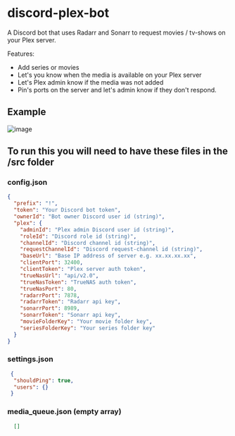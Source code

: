 # discord-plex-bot

A Discord bot that uses Radarr and Sonarr to request movies / tv-shows on your Plex server.

Features:
- Add series or movies
- Let's you know when the media is available on your Plex server
- Let's Plex admin know if the media was not added
- Pin's ports on the server and let's admin know if they don't respond.

## Example

![image](https://user-images.githubusercontent.com/16031201/131261376-e65da8aa-ea5f-43e2-ae6a-8d12ea988370.png)

## To run this you will need to have these files in the /src folder

### config.json
```json
{
  "prefix": "!",
  "token": "Your Discord bot token",
  "ownerId": "Bot owner Discord user id (string)",
  "plex": {
    "adminId": "Plex admin Discord user id (string)",
    "roleId": "Discord role id (string)",
    "channelId": "Discord channel id (string)",
    "requestChannelId": "Discord request-channel id (string)",
    "baseUrl": "Base IP address of server e.g. xx.xx.xx.xx",
    "clientPort": 32400,
    "clientToken": "Plex server auth token",
    "trueNasUrl": "api/v2.0",
    "trueNasToken": "TrueNAS auth token",
    "trueNasPort": 80,
    "radarrPort": 7878,
    "radarrToken": "Radarr api key",
    "sonarrPort": 8989,
    "sonarrToken": "Sonarr api key",
    "movieFolderKey": "Your movie folder key",
    "seriesFolderKey": "Your series folder key"
  }
}
```

### settings.json
```json
 {
  "shouldPing": true,
  "users": {}
 }
``` 

### media_queue.json (empty array)
```json
  []
```
